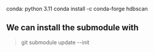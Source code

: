 conda: python 3.11
conda install -c conda-forge hdbscan

## We can install the submodule with
> git submodule update --init
